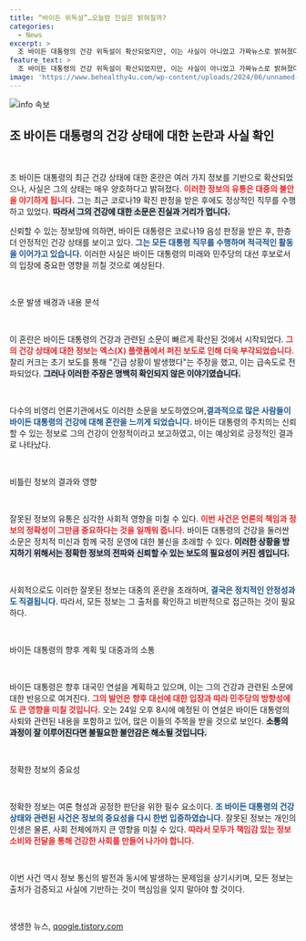 ```yaml
---
title: “바이든 위독설”…오늘밤 진실은 밝혀질까?
categories:
  - News
excerpt: >
  조 바이든 대통령의 건강 위독설이 확산되었지만, 이는 사실이 아니었고 가짜뉴스로 밝혀졌다. 그의 주치의는 모든 건강 지표가 정상이며, 코로나19 음성 판정을 받은 후에도 정상적으로 직무를 수행했다고 전했다.
feature_text: >
  조 바이든 대통령의 건강 위독설이 확산되었지만, 이는 사실이 아니었고 가짜뉴스로 밝혀졌다. 그의 주치의는 모든 건강 지표가 정상이며, 코로나19 음성 판정을 받은 후에도 정상적으로 직무를 수행했다고 전했다.
image: 'https://www.behealthy4u.com/wp-content/uploads/2024/06/unnamed-file.png'
---
```


<p><img src="https://www.behealthy4u.com/wp-content/uploads/2024/06/unnamed-file.png" alt="info 속보" /></p>

<h2 data-ke-size="size26">조 바이든 대통령의 건강 상태에 대한 논란과 사실 확인</h2>

<p data-ke-size="size16">&nbsp;</p>

<p>조 바이든 대통령의 최근 건강 상태에 대한 혼란은 여러 가지 정보를 기반으로 확산되었으나, 사실은 그의 상태는 매우 양호하다고 밝혀졌다. <b><span style="color: #ee2323;">이러한 정보의 유통은 대중의 불안을 야기하게 됩니다.</span></b> 그는 최근 코로나19 확진 판정을 받은 후에도 정상적인 직무를 수행하고 있었다. <b><span style="background-color: #21538527;">따라서 그의 건강에 대한 소문은 진실과 거리가 멉니다.</span></b> </p>

<p>신뢰할 수 있는 정보망에 의하면, 바이든 대통령은 코로나19 음성 판정을 받은 후, 한층 더 안정적인 건강 상태를 보이고 있다. <b><span style="color: #1a5490;">그는 모든 대통령 직무를 수행하며 적극적인 활동을 이어가고 있습니다.</span></b> 이러한 사실은 바이든 대통령의 미래와 민주당의 대선 후보로서의 입장에 중요한 영향을 끼칠 것으로 예상된다.</p>

<p data-ke-size="size16">&nbsp;</p>

<p>소문 발생 배경과 내용 분석</p>

<p data-ke-size="size16">&nbsp;</p>

<p>이 혼란은 바이든 대통령의 건강과 관련된 소문이 빠르게 확산된 것에서 시작되었다. <b><span style="color: #ee2323;">그의 건강 상태에 대한 정보는 엑스(X) 플랫폼에서 퍼진 보도로 인해 더욱 부각되었습니다.</span></b> 찰리 커크는 초기 보도를 통해 "긴급 상황이 발생했다"는 주장을 했고, 이는 급속도로 전파되었다. <b><span style="background-color: #21538527;">그러나 이러한 주장은 명백히 확인되지 않은 이야기였습니다.</span></b></p>

<p data-ke-size="size16">&nbsp;</p>

<p>다수의 비영리 언론기관에서도 이러한 소문을 보도하였으며,<b><span style="color: #1a5490;">결과적으로 많은 사람들이 바이든 대통령의 건강에 대해 혼란을 느끼게 되었습니다.</span></b> 바이든 대통령의 주치의는 신뢰할 수 있는 정보로 그의 건강이 안정적이라고 보고하였고, 이는 예상외로 긍정적인 결과로 나타났다.</p>

<p data-ke-size="size16">&nbsp;</p>

<p>비틀린 정보의 결과와 영향</p>

<p data-ke-size="size16">&nbsp;</p>

<p>잘못된 정보의 유통은 심각한 사회적 영향을 미칠 수 있다. <b><span style="color: #ee2323;">이번 사건은 언론의 책임과 정보의 정확성이 그만큼 중요하다는 것을 일깨워 줍니다.</span></b> 바이든 대통령의 건강을 둘러싼 소문은 정치적 미신과 함께 국정 운영에 대한 불신을 초래할 수 있다. <b><span style="background-color: #21538527;">이러한 상황을 방지하기 위해서는 정확한 정보의 전파와 신뢰할 수 있는 보도의 필요성이 커진 셈입니다.</span></b></p>

<p data-ke-size="size16">&nbsp;</p>

<p>사회적으로도 이러한 잘못된 정보는 대중의 혼란을 초래하며, <b><span style="color: #1a5490;">결국은 정치적인 안정성과도 직결됩니다.</span></b> 따라서, 모든 정보는 그 출처를 확인하고 비판적으로 접근하는 것이 필요하다.</p>

<p data-ke-size="size16">&nbsp;</p>

<p>바이든 대통령의 향후 계획 및 대중과의 소통</p>

<p data-ke-size="size16">&nbsp;</p>

<p>바이든 대통령은 향후 대국민 연설을 계획하고 있으며, 이는 그의 건강과 관련된 소문에 대한 반응으로 여겨진다. <b><span style="color: #ee2323;">그의 발언은 향후 대선에 대한 입장과 따라 민주당의 방향성에도 큰 영향을 미칠 것입니다.</span></b> 오는 24일 오후 8시에 예정된 이 연설은 바이든 대통령의 사퇴와 관련된 내용을 포함하고 있어, 많은 이들의 주목을 받을 것으로 보인다. <b><span style="background-color: #21538527;">소통의 과정이 잘 이루어진다면 불필요한 불안감은 해소될 것입니다.</span></b></p>

<p data-ke-size="size16">&nbsp;</p>

<p>정확한 정보의 중요성</p>

<p data-ke-size="size16">&nbsp;</p>

<p>정확한 정보는 여론 형성과 공정한 판단을 위한 필수 요소이다. <b><span style="color: #1a5490;">조 바이든 대통령의 건강 상태와 관련된 사건은 정보의 중요성을 다시 한번 입증하였습니다.</span></b> 잘못된 정보는 개인의 인생은 물론, 사회 전체에까지 큰 영향을 미칠 수 있다. <b><span style="color: #ee2323;">따라서 모두가 책임감 있는 정보 소비와 전달을 통해 건강한 사회를 만들어 나가야 합니다.</span></b></p>

<p data-ke-size="size16">&nbsp;</p> 

<p>이번 사건 역시 정보 통신의 발전과 동시에 발생하는 문제임을 상기시키며, 모든 정보는 출처가 검증되고 사실에 기반하는 것이 핵심임을 잊지 말아야 할 것이다.</p>

<p data-ke-size="size16">&nbsp;</p>
생생한 뉴스, <a href="https://qoogle.tistory.com" rel="dofollow">qoogle.tistory.com</a>


